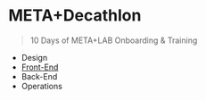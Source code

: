 # META+Decathlon
> 10 Days of META+LAB Onboarding &amp; Training

- Design
- [Front-End](https://csun-metalab.github.io/decathlon/front-end)
- Back-End
- Operations

